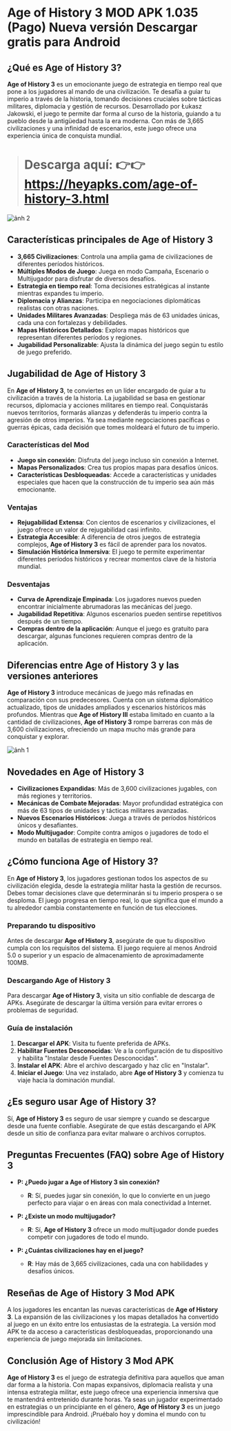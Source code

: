 # Age of History 3 MOD APK 1.035 (Pago) Nueva versión Descargar gratis para Android


## ¿Qué es Age of History 3?

**Age of History 3** es un emocionante juego de estrategia en tiempo real que pone a los jugadores al mando de una civilización. Te desafía a guiar tu imperio a través de la historia, tomando decisiones cruciales sobre tácticas militares, diplomacia y gestión de recursos. Desarrollado por Łukasz Jakowski, el juego te permite dar forma al curso de la historia, guiando a tu pueblo desde la antigüedad hasta la era moderna. Con más de 3,665 civilizaciones y una infinidad de escenarios, este juego ofrece una experiencia única de conquista mundial.

> # Descarga aquí: 👉👉 https://heyapks.com/age-of-history-3.html
![ảnh 2](https://github.com/user-attachments/assets/c1f8135c-fd93-4818-865b-76cfd5349546)

## Características principales de Age of History 3

- **3,665 Civilizaciones**: Controla una amplia gama de civilizaciones de diferentes períodos históricos.
- **Múltiples Modos de Juego**: Juega en modo Campaña, Escenario o Multijugador para disfrutar de diversos desafíos.
- **Estrategia en tiempo real**: Toma decisiones estratégicas al instante mientras expandes tu imperio.
- **Diplomacia y Alianzas**: Participa en negociaciones diplomáticas realistas con otras naciones.
- **Unidades Militares Avanzadas**: Despliega más de 63 unidades únicas, cada una con fortalezas y debilidades.
- **Mapas Históricos Detallados**: Explora mapas históricos que representan diferentes períodos y regiones.
- **Jugabilidad Personalizable**: Ajusta la dinámica del juego según tu estilo de juego preferido.

## Jugabilidad de Age of History 3

En **Age of History 3**, te conviertes en un líder encargado de guiar a tu civilización a través de la historia. La jugabilidad se basa en gestionar recursos, diplomacia y acciones militares en tiempo real. Conquistarás nuevos territorios, formarás alianzas y defenderás tu imperio contra la agresión de otros imperios. Ya sea mediante negociaciones pacíficas o guerras épicas, cada decisión que tomes moldeará el futuro de tu imperio.

### Características del Mod

- **Juego sin conexión**: Disfruta del juego incluso sin conexión a Internet.
- **Mapas Personalizados**: Crea tus propios mapas para desafíos únicos.
- **Características Desbloqueadas**: Accede a características y unidades especiales que hacen que la construcción de tu imperio sea aún más emocionante.

### Ventajas

- **Rejugabilidad Extensa**: Con cientos de escenarios y civilizaciones, el juego ofrece un valor de rejugabilidad casi infinito.
- **Estrategia Accesible**: A diferencia de otros juegos de estrategia complejos, **Age of History 3** es fácil de aprender para los novatos.
- **Simulación Histórica Inmersiva**: El juego te permite experimentar diferentes períodos históricos y recrear momentos clave de la historia mundial.

### Desventajas

- **Curva de Aprendizaje Empinada**: Los jugadores nuevos pueden encontrar inicialmente abrumadoras las mecánicas del juego.
- **Jugabilidad Repetitiva**: Algunos escenarios pueden sentirse repetitivos después de un tiempo.
- **Compras dentro de la aplicación**: Aunque el juego es gratuito para descargar, algunas funciones requieren compras dentro de la aplicación.

## Diferencias entre Age of History 3 y las versiones anteriores

**Age of History 3** introduce mecánicas de juego más refinadas en comparación con sus predecesores. Cuenta con un sistema diplomático actualizado, tipos de unidades ampliados y escenarios históricos más profundos. Mientras que **Age of History III** estaba limitado en cuanto a la cantidad de civilizaciones, **Age of History 3** rompe barreras con más de 3,600 civilizaciones, ofreciendo un mapa mucho más grande para conquistar y explorar.

![ảnh 1](https://github.com/user-attachments/assets/77588716-3df8-47ac-a108-80caee3d723c)

## Novedades en Age of History 3

- **Civilizaciones Expandidas**: Más de 3,600 civilizaciones jugables, con más regiones y territorios.
- **Mecánicas de Combate Mejoradas**: Mayor profundidad estratégica con más de 63 tipos de unidades y tácticas militares avanzadas.
- **Nuevos Escenarios Históricos**: Juega a través de períodos históricos únicos y desafiantes.
- **Modo Multijugador**: Compite contra amigos o jugadores de todo el mundo en batallas de estrategia en tiempo real.

## ¿Cómo funciona Age of History 3?

En **Age of History 3**, los jugadores gestionan todos los aspectos de su civilización elegida, desde la estrategia militar hasta la gestión de recursos. Debes tomar decisiones clave que determinarán si tu imperio prospera o se desploma. El juego progresa en tiempo real, lo que significa que el mundo a tu alrededor cambia constantemente en función de tus elecciones.

### Preparando tu dispositivo

Antes de descargar **Age of History 3**, asegúrate de que tu dispositivo cumpla con los requisitos del sistema. El juego requiere al menos Android 5.0 o superior y un espacio de almacenamiento de aproximadamente 100MB.

### Descargando Age of History 3

Para descargar **Age of History 3**, visita un sitio confiable de descarga de APKs. Asegúrate de descargar la última versión para evitar errores o problemas de seguridad.

### Guía de instalación

1. **Descargar el APK**: Visita tu fuente preferida de APKs.
2. **Habilitar Fuentes Desconocidas**: Ve a la configuración de tu dispositivo y habilita "Instalar desde Fuentes Desconocidas".
3. **Instalar el APK**: Abre el archivo descargado y haz clic en "Instalar".
4. **Iniciar el Juego**: Una vez instalado, abre **Age of History 3** y comienza tu viaje hacia la dominación mundial.

## ¿Es seguro usar Age of History 3?

Sí, **Age of History 3** es seguro de usar siempre y cuando se descargue desde una fuente confiable. Asegúrate de que estás descargando el APK desde un sitio de confianza para evitar malware o archivos corruptos.

## Preguntas Frecuentes (FAQ) sobre Age of History 3

- **P: ¿Puedo jugar a Age of History 3 sin conexión?**  
  - **R**: Sí, puedes jugar sin conexión, lo que lo convierte en un juego perfecto para viajar o en áreas con mala conectividad a Internet.

- **P: ¿Existe un modo multijugador?**  
  - **R**: Sí, **Age of History 3** ofrece un modo multijugador donde puedes competir con jugadores de todo el mundo.

- **P: ¿Cuántas civilizaciones hay en el juego?**  
  - **R**: Hay más de 3,665 civilizaciones, cada una con habilidades y desafíos únicos.

## Reseñas de Age of History 3 Mod APK

A los jugadores les encantan las nuevas características de **Age of History 3**. La expansión de las civilizaciones y los mapas detallados ha convertido al juego en un éxito entre los entusiastas de la estrategia. La versión mod APK te da acceso a características desbloqueadas, proporcionando una experiencia de juego mejorada sin limitaciones.

## Conclusión Age of History 3 Mod APK

**Age of History 3** es el juego de estrategia definitiva para aquellos que aman dar forma a la historia. Con mapas expansivos, diplomacia realista y una intensa estrategia militar, este juego ofrece una experiencia inmersiva que te mantendrá entretenido durante horas. Ya seas un jugador experimentado en estrategias o un principiante en el género, **Age of History 3** es un juego imprescindible para Android. ¡Pruébalo hoy y domina el mundo con tu civilización!
